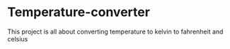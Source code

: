 # Temperature-converter
This project is all about converting temperature to  kelvin to fahrenheit and celsius
